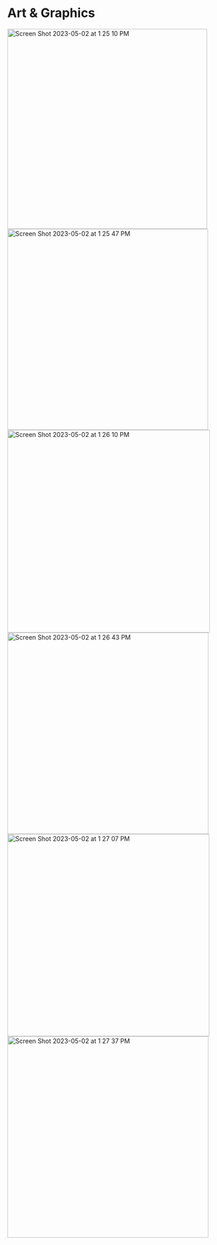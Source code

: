 # Art & Graphics

<img width="452" alt="Screen Shot 2023-05-02 at 1 25 10 PM" src="https://user-images.githubusercontent.com/49348631/235754275-5d228f94-2322-4b1e-8e37-e1ad47431ee3.png"> <img width="454" alt="Screen Shot 2023-05-02 at 1 25 47 PM" src="https://user-images.githubusercontent.com/49348631/235754296-c93a916e-3507-485a-8f51-6fe24236cc63.png">
<img width="458" alt="Screen Shot 2023-05-02 at 1 26 10 PM" src="https://user-images.githubusercontent.com/49348631/235754306-c8d1476a-6a50-49dc-a8ca-2b3790d501c7.png"> <img width="455" alt="Screen Shot 2023-05-02 at 1 26 43 PM" src="https://user-images.githubusercontent.com/49348631/235754310-35921982-b25c-4aaf-873f-b1eb01c223cf.png">
<img width="457" alt="Screen Shot 2023-05-02 at 1 27 07 PM" src="https://user-images.githubusercontent.com/49348631/235754319-d87f47d7-b5de-4f42-9347-46d8d55140a7.png"> <img width="455" alt="Screen Shot 2023-05-02 at 1 27 37 PM" src="https://user-images.githubusercontent.com/49348631/235754580-37222a33-1b10-44ba-a4fe-18e532ac9262.png">

